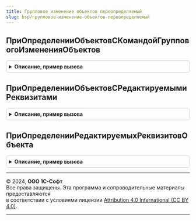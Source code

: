 ```yaml
---
title: Групповое изменение объектов переопределяемый
slug: bsp/групповое-изменение-объектов-переопределяемый
---
```



## ПриОпределенииОбъектовСКомандойГрупповогоИзмененияОбъектов
<details style="margin: 1em 0; padding: 0.5em; border: 1px solid #ccc; border-radius: 6px;">

<summary style="font-weight: bold; cursor: pointer;">Описание, пример вызова</summary>

```bsl

// Определить объекты метаданных, в формах списков которых
// будет выведена команда группового изменения выделенных объектов.
// см. ГрупповоеИзменениеОбъектовКлиент.ИзменитьВыделенные
//
// Параметры:
//  Объекты - Массив из ОбъектМетаданных
//
// Пример:
//	Объекты.Добавить(Метаданные.Справочники.Номенклатура);
//	Объекты.Добавить(Метаданные.Справочники.Контрагенты);
//
Процедура ПриОпределенииОбъектовСКомандойГрупповогоИзмененияОбъектов(Объекты) Экспорт
```

Пример вызова
```bsl
ГрупповоеИзменениеОбъектовПереопределяемый.ПриОпределенииОбъектовСКомандойГрупповогоИзмененияОбъектов(Объекты) 
```
</details>

## ПриОпределенииОбъектовСРедактируемымиРеквизитами
<details style="margin: 1em 0; padding: 0.5em; border: 1px solid #ccc; border-radius: 6px;">

<summary style="font-weight: bold; cursor: pointer;">Описание, пример вызова</summary>

```bsl

// Определить объекты метаданных, в модулях менеджеров которых ограничивается возможность
// редактирования реквизитов при групповом изменении.
//
// Параметры:
//   Объекты - Соответствие из КлючИЗначение - в качестве ключа указать полное имя объекта метаданных,
//                            подключенного к подсистеме "Групповое изменение объектов".
//                            Дополнительно в значении могут быть перечислены имена экспортных функций:
//                            "РеквизитыНеРедактируемыеВГрупповойОбработке",
//                            "РеквизитыРедактируемыеВГрупповойОбработке".
//                            Каждое имя должно начинаться с новой строки.
//                            Если указано "*", значит, в модуле менеджера определены обе функции.
//
// Пример:
//   Объекты.Вставить(Метаданные.Документы.ЗаказПокупателя.ПолноеИмя(), "*"); // определены обе функции.
//   Объекты.Вставить(Метаданные.БизнесПроцессы.ЗаданиеСРолевойАдресацией.ПолноеИмя(), "РеквизитыРедактируемыеВГрупповойОбработке");
//   Объекты.Вставить(Метаданные.Справочники.Партнеры.ПолноеИмя(), "РеквизитыРедактируемыеВГрупповойОбработке
//		|РеквизитыНеРедактируемыеВГрупповойОбработке");
//
Процедура ПриОпределенииОбъектовСРедактируемымиРеквизитами(Объекты) Экспорт
```

Пример вызова
```bsl
ГрупповоеИзменениеОбъектовПереопределяемый.ПриОпределенииОбъектовСРедактируемымиРеквизитами(Объекты) 
```
</details>

## ПриОпределенииРедактируемыхРеквизитовОбъекта
<details style="margin: 1em 0; padding: 0.5em; border: 1px solid #ccc; border-radius: 6px;">

<summary style="font-weight: bold; cursor: pointer;">Описание, пример вызова</summary>

```bsl

// Определяет реквизиты объекта, которые разрешается редактировать с помощью обработки группового изменения реквизитов.
// По умолчанию все реквизиты объекта разрешено редактировать. Для ограничения списка реквизитов необходимо заполнить
// одну из коллекций РедактируемыеРеквизиты и НередактируемыеРеквизиты. Если заполнены обе коллекции, то для разрешения
// неоднозначности приоритет отдается в пользу коллекции НередактируемыеРеквизиты.
//
// Параметры:
//  Объект - ОбъектМетаданных - объект, для которого устанавливается список редактируемых реквизитов.
//  РедактируемыеРеквизиты - Неопределено, Массив из Строка - имена редактируемых групповой обработкой реквизитов объекта.
//                                                            Значение игнорируется, если заполнен параметр НередактируемыеРеквизиты.
//  НередактируемыеРеквизиты - Неопределено, Массив из Строка - имена не редактируемых групповой обработкой реквизитов объекта.
//
Процедура ПриОпределенииРедактируемыхРеквизитовОбъекта(Объект, РедактируемыеРеквизиты, НередактируемыеРеквизиты) Экспорт
```

Пример вызова
```bsl
ГрупповоеИзменениеОбъектовПереопределяемый.ПриОпределенииРедактируемыхРеквизитовОбъекта(Объект, РедактируемыеРеквизиты, НередактируемыеРеквизиты) 
```
</details>

---

© 2024, **ООО 1С-Софт**  
Все права защищены. Эта программа и сопроводительные материалы предоставляются  
в соответствии с условиями лицензии [Attribution 4.0 International (CC BY 4.0)](https://creativecommons.org/licenses/by/4.0/legalcode).

---
